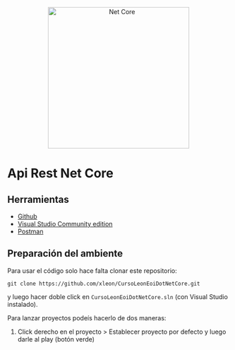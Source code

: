 <p align="center">
  <a href="https://dotnet.microsoft.com/" target="blank"><img src="https://upload.wikimedia.org/wikipedia/commons/thumb/e/ee/.NET_Core_Logo.svg/490px-.NET_Core_Logo.svg.png" width="320" alt="Net Core" /></a>
</p>

# Api Rest Net Core
  
  <p align="center"></p>

## Herramientas
- [Github](https://github.com/)
- [Visual Studio Community edition](https://www.visualstudio.com/vs/community/)
- [Postman](https://www.getpostman.com/)

## Preparación del ambiente

Para usar el código solo hace falta clonar este repositorio:

    git clone https://github.com/xleon/CursoLeonEoiDotNetCore.git

y luego hacer doble click en `CursoLeonEoiDotNetCore.sln` (con Visual Studio instalado).

Para lanzar proyectos podeís hacerlo de dos maneras:

1. Click derecho en el proyecto > Establecer proyecto por defecto y luego darle al play (botón verde)
